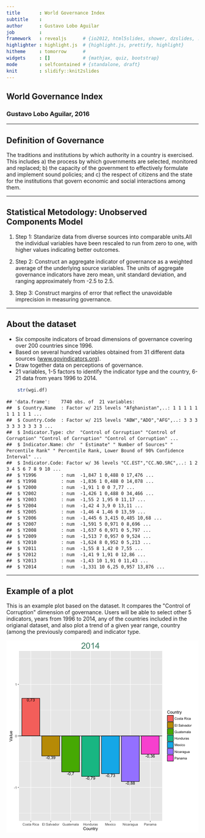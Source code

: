 ```yaml
---
title       : World Governance Index
subtitle    : 
author      : Gustavo Lobo Aguilar
job         : 
framework   : revealjs      # {io2012, html5slides, shower, dzslides, ...}
highlighter : highlight.js  # {highlight.js, prettify, highlight}
hitheme     : tomorrow      # 
widgets     : []            # {mathjax, quiz, bootstrap}
mode        : selfcontained # {standalone, draft}
knit        : slidify::knit2slides
---
```


<style>
    .reveal code {
        font-size: 0.6em;
    }
    
    /* slide titles */
    .reveal h3 { 
        color: blue;
    }
    
.reveal p, .reveal ul, .reveal ol {
	font-size: 28px;
}

.reveal img {
	margin: 30px 0 0 0;
	border: 4px solid #eee;
    width: 80%;
    height: 400px;
}

</style>

## World Governance Index
### Gustavo Lobo Aguilar, 2016

---

## Definition of Governance

The traditions and institutions by which authority in a country is exercised. This includes a) the process by which governments are selected, monitored and replaced; b) the capacity of the government to effectively formulate and implement sound policies; and c) the respect of citizens and the state for the institutions that govern economic and social interactions among them.

---

## Statistical Metodology: Unobserved Components Model

1. Step 1: Standarize data from diverse sources into comparable units.All the individual variables have been rescaled to run from zero to one, with higher values indicating better outcomes.

2. Step 2: Construct an aggregate indicator of governance as a weighted average of the underlying source variables. The units of aggregate governance indicators have zero mean, unit standard deviation, and ranging approximately from -2.5 to 2.5.

3. Step 3: Construct margins of error that reflect the unavoidable imprecision in measuring governance.

---

## About the dataset

- Six composite indicators of broad dimensions of governance covering over 200 countries since 1996.
- Based on several hundred variables obtained from 31 different data sources (www.govindicators.org).
- Draw together data on perceptions of governance.
- 21 variables, 1-5 factors to identify the indicator type and the country, 6-21 data from years 1996 to 2014.




```r
    str(wgi.df)
```

```
## 'data.frame':	7740 obs. of  21 variables:
##  $ Country.Name  : Factor w/ 215 levels "Afghanistan",..: 1 1 1 1 1 1 1 1 1 1 ...
##  $ Country.Code  : Factor w/ 215 levels "ABW","ADO","AFG",..: 3 3 3 3 3 3 3 3 3 3 ...
##  $ Indicator.Type: chr  "Control of Corruption" "Control of Corruption" "Control of Corruption" "Control of Corruption" ...
##  $ Indicator.Name: chr  " Estimate" " Number of Sources" " Percentile Rank" " Percentile Rank, Lower Bound of 90% Confidence Interval" ...
##  $ Indicator.Code: Factor w/ 36 levels "CC.EST","CC.NO.SRC",..: 1 2 3 4 5 6 7 8 9 10 ...
##  $ Y1996         : num  -1,847 1 0,488 0 17,476 ...
##  $ Y1998         : num  -1,836 1 0,488 0 14,078 ...
##  $ Y2000         : num  -1,91 1 0 0 7,77 ...
##  $ Y2002         : num  -1,426 1 0,488 0 34,466 ...
##  $ Y2003         : num  -1,55 2 1,95 0 11,17 ...
##  $ Y2004         : num  -1,42 4 3,9 0 13,11 ...
##  $ Y2005         : num  -1,46 4 1,46 0 13,59 ...
##  $ Y2006         : num  -1,445 6 3,415 0,485 10,68 ...
##  $ Y2007         : num  -1,591 5 0,971 0 8,696 ...
##  $ Y2008         : num  -1,637 6 0,971 0 5,797 ...
##  $ Y2009         : num  -1,513 7 0,957 0 9,524 ...
##  $ Y2010         : num  -1,624 8 0,952 0 5,213 ...
##  $ Y2011         : num  -1,55 8 1,42 0 7,55 ...
##  $ Y2012         : num  -1,41 9 1,91 0 12,86 ...
##  $ Y2013         : num  -1,43 10 1,91 0 11,43 ...
##  $ Y2014         : num  -1,331 10 6,25 0,957 13,876 ...
```

---

## Example of a plot

This is an example plot based on the dataset. It compares the "Control of Corruption" dimension of governance. Users will be able to select other 5 indicators, years from 1996 to 2014, any of the countries included in the origianal dataset, and also plot a trend of a given year range, country (among the previously compared) and indicator type. 

![plot of chunk comPlot](assets/fig/comPlot-1.png)
